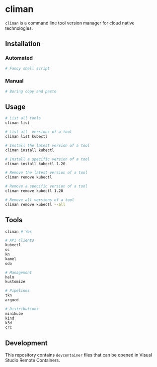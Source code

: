 # climan

`climan` is a command line tool version manager for cloud native technologies.

## Installation
### Automated
```bash
# Fancy shell script
```

### Manual
```bash
# Boring copy and paste
```

## Usage
```bash
# List all tools
climan list

# List all  versions of a tool
climan list kubectl

# Install the latest version of a tool
climan install kubectl

# Install a specific version of a tool
climan install kubectl 1.20

# Remove the latest version of a tool
climan remove kubectl

# Remove a specific version of a tool
climan remove kubectl 1.20

# Remove all versions of a tool
climan remove kubectl --all
```

## Tools
```bash
climan # Yes

# API Clients
kubectl
oc
kn
kamel
odo

# Management
helm
kustomize

# Pipelines
tkn
argocd

# Distributions
minikube
kind
k3d
crc
```
## Development
This repository contains `devcontainer` files that can be opened in Visual Studio Remote Containers.

